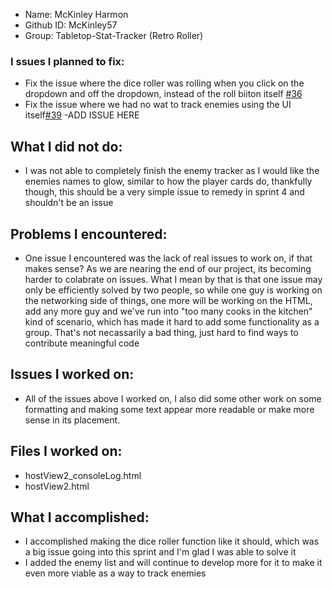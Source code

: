 - Name: McKinley Harmon
- Github ID: McKinley57
- Group: Tabletop-Stat-Tracker (Retro Roller)

### I ssues I planned to fix:
- Fix the issue where the dice roller was rolling when you click on the dropdown and off the dropdown, instead of the roll biiton itself [#36](https://github.com/utk-cs340-fall24/Tabletop-Stat-Tracker/issues/32)
- Fix the issue where we had no wat to track enemies using the UI itself[#39](https://github.com/utk-cs340-fall24/Tabletop-Stat-Tracker/issues/39)
-ADD ISSUE HERE

## What I did not do:
- I was not able to completely finish the enemy tracker as I would like the enemies names to glow, similar to how the player cards do, thankfully though, this should be a very simple issue to remedy in sprint 4 and shouldn't be an issue

## Problems I encountered:
- One issue I encountered was the lack of real issues to work on, if that makes sense? As we are nearing the end of our project, its becoming harder to colabrate on issues. What I mean by that is that one issue may only be efficiently solved by two people, so while one guy is working on the networking side of things, one more will be working on the HTML, add any more guy and we've run into "too many cooks in the kitchen" kind of scenario, which has made it hard to add some functionality as a group. That's not necassarily a bad thing, just hard to find ways to contribute meaningful code

## Issues I worked on:
- All of the issues above I worked on, I also did some other work on some formatting and making some text appear more readable or make more sense in its placement.

## Files I worked on:
- hostView2_consoleLog.html
- hostView2.html


## What I accomplished:
- I accomplished making the dice roller function like it should, which was a big issue going into this sprint and I'm glad I was able to solve it
- I added the enemy list and will continue to develop more for it to make it even more viable as a way to track enemies


